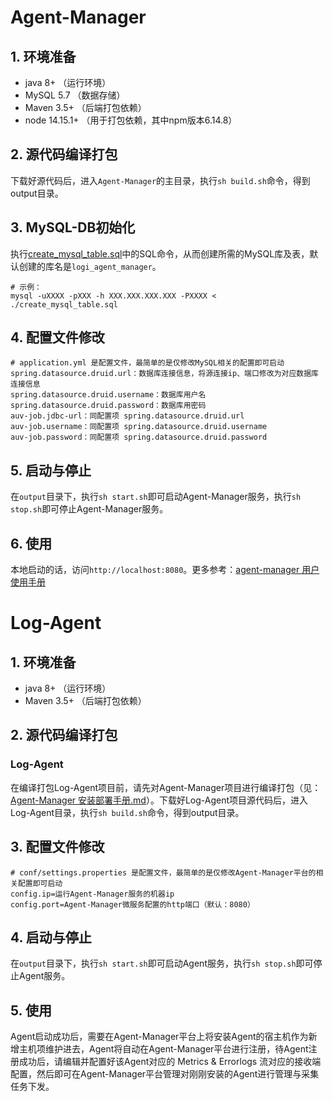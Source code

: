 # Agent-Manager

## 1. 环境准备

- java 8+ （运行环境）
- MySQL 5.7 （数据存储）
- Maven 3.5+ （后端打包依赖）
- node 14.15.1+ （用于打包依赖，其中npm版本6.14.8）

## 2. 源代码编译打包

下载好源代码后，进入`Agent-Manager`的主目录，执行`sh build.sh`命令，得到output目录。

## 3. MySQL-DB初始化

执行[create_mysql_table.sql](../agent-manager/create_mysql_table.sql)中的SQL命令，从而创建所需的MySQL库及表，默认创建的库名是`logi_agent_manager`。

```
# 示例：
mysql -uXXXX -pXXX -h XXX.XXX.XXX.XXX -PXXXX < ./create_mysql_table.sql
```

## 4. 配置文件修改

```
# application.yml 是配置文件，最简单的是仅修改MySQL相关的配置即可启动
spring.datasource.druid.url：数据库连接信息，将源连接ip、端口修改为对应数据库连接信息
spring.datasource.druid.username：数据库用户名
spring.datasource.druid.password：数据库用密码
auv-job.jdbc-url：同配置项 spring.datasource.druid.url
auv-job.username：同配置项 spring.datasource.druid.username
auv-job.password：同配置项 spring.datasource.druid.password
```

## 5. 启动与停止

在`output`目录下，执行`sh start.sh`即可启动Agent-Manager服务，执行`sh stop.sh`即可停止Agent-Manager服务。

## 6. 使用

本地启动的话，访问`http://localhost:8080`。更多参考：[agent-manager 用户使用手册](../doc/user_guide/user_guide_cn.md)



# Log-Agent

## 1. 环境准备

- java 8+ （运行环境）
- Maven 3.5+ （后端打包依赖）

## 2. 源代码编译打包

### Log-Agent

在编译打包Log-Agent项目前，请先对Agent-Manager项目进行编译打包（见：[Agent-Manager 安装部署手册.md](Agent-Manager%20安装部署手册.md)）。下载好Log-Agent项目源代码后，进入Log-Agent目录，执行`sh build.sh`命令，得到output目录。

## 3. 配置文件修改

```
# conf/settings.properties 是配置文件，最简单的是仅修改Agent-Manager平台的相关配置即可启动
config.ip=运行Agent-Manager服务的机器ip
config.port=Agent-Manager微服务配置的http端口（默认：8080）
```

## 4. 启动与停止

在`output`目录下，执行`sh start.sh`即可启动Agent服务，执行`sh stop.sh`即可停止Agent服务。

## 5. 使用

Agent启动成功后，需要在Agent-Manager平台上将安装Agent的宿主机作为新增主机项维护进去，Agent将自动在Agent-Manager平台进行注册，待Agent注册成功后，请编辑并配置好该Agent对应的 Metrics & Errorlogs 流对应的接收端配置，然后即可在Agent-Manager平台管理对刚刚安装的Agent进行管理与采集任务下发。

